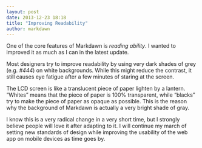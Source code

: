 ```yaml
---
layout: post
date: 2013-12-23 18:18
title: "Improving Readability"
author: markdawn
---
```


One of the core features of Markdawn is *reading ability*. I wanted to improved it as much as I can in the latest update.

Most designers try to improve readability by using very dark shades of grey (e.g. *#444*) on white backgrounds. While this might reduce the contrast, it still causes eye fatigue after a few minutes of staring at the screen.

The LCD screen is like a translucent piece of paper lighten by a lantern. “Whites” means that the piece of paper is 100% transparent, while “blacks” try to make the piece of paper as opaque as possible. This is the reason why the background of Markdawn is actually a very bright shade of gray.

I know this is a very radical change in a very short time, but I strongly believe people will love it after adapting to it. I will continue my march of setting new standards of design while improving the usability of the web app on mobile devices as time goes by.